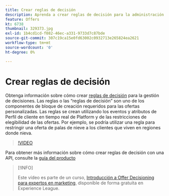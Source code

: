 ```yaml
---
title: Crear reglas de decisión
description: Aprenda a crear reglas de decisión para la administración de decisiones. Las reglas son uno de los componentes de bloque de creación requeridos para las ofertas personalizadas.
feature: Offers
kt: 6738
thumbnail: 329373.jpg
exl-id: 1b4cd1cd-f082-46ec-a331-9733d7c87bde
source-git-commit: 307c19ca15e0fd63002c0932713e265824ea2621
workflow-type: tm+mt
source-wordcount: '0'
ht-degree: 0%

---
```


# Crear reglas de decisión

Obtenga información sobre cómo crear [reglas de decisión](https://experienceleague.adobe.com/docs/journey-optimizer/using/offer-decisioniong/create-components/creating-decision-rules.html?lang=es) para la gestión de decisiones. Las reglas o las “reglas de decisión” son uno de los componentes de bloque de creación requeridos para las ofertas personalizadas. Las reglas se crean utilizando los eventos y atributos de Perfil de cliente en tiempo real de Platform y de las restricciones de elegibilidad de las ofertas. Por ejemplo, se podría utilizar una regla para restringir una oferta de palas de nieve a los clientes que viven en regiones donde nieva.

>[!VIDEO](https://video.tv.adobe.com/v/329373?quality=12&learn=on)

Para obtener más información sobre cómo crear reglas de decisión con una API, consulte la [guía del producto](https://experienceleague.adobe.com/docs/journey-optimizer/using/offer-decisioniong/api-reference/offers-api/decision-rules/create.html?lang=es)

>[!INFO]
>
> Este vídeo es parte de un curso, [Introducción a Offer Decisioning para expertos en marketing](https://experienceleague.adobe.com/?recommended=ExperiencePlatform-U-1-2020.1.offerdecisioning?lang=es), disponible de forma gratuita en Experience League.
